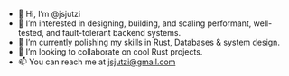 - 👋 Hi, I’m @jsjutzi
- 👀 I’m interested in designing, building, and scaling performant, well-tested, and fault-tolerant backend systems.
- 🌱 I’m currently polishing my skills in Rust, Databases & system design.
- 💞️ I’m looking to collaborate on cool Rust projects.
- 📫 You can reach me at jsjutzi@gmail.com

<!---
jsjutzi/jsjutzi is a ✨ special ✨ repository because its `README.md` (this file) appears on your GitHub profile.
You can click the Preview link to take a look at your changes.
--->
